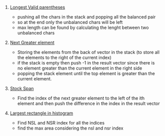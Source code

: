 1. [Longest Valid parentheses](https://leetcode.com/problems/longest-valid-parentheses/submissions/)

   - pushing all the chars in the stack and popping all the balanced pair
   - so at the end only the unbalanced chars will be left
   - max length can be found by calculating the lenght between two unbalanced chars

2. [Next Greater element](https://practice.geeksforgeeks.org/problems/next-larger-element-1587115620/1/#)

   - Storing the elements from the back of vector in the stack (to store all the elements to the right of the current index)
   - if the stack is empty then push -1 in the result vector since there is no element greater than the current element in the right side
   - popping the stack element until the top element is greater than the current element.

3. [Stock Span]()

   - Find the index of the next greater element to the left of the ith element and then push the difference in the index in the result vector

4. [Largest rectangle in histogram](https://leetcode.com/problems/largest-rectangle-in-histogram/submissions/)

   - Find NSL and NSR index for all the indices
   - find the max area considering the nsl and nsr index
